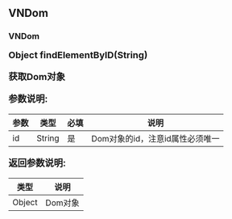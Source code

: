 ## VNDom

### VNDom

<font size="4">**Object findElementByID(String)**<font>

<font size="4">**获取Dom对象**</font>

**参数说明:**

参数 | 类型 | 必填 | 说明
--- | --- | --- | ---
id | String | 是 | Dom对象的id，注意id属性必须唯一

**返回参数说明:**

类型 | 说明
--- |  ---
Object |  Dom对象

